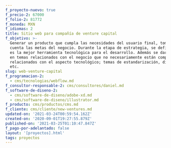 ```yaml
---
f_proyecto-nuevo: true
f_precio-2: 67000
f_folio-2: 81772
f_moneda: MXN
f_idiomas: 2
title: Sitio web para compañía de venture capital
f_objetivo: >-
  Generar un producto que cumpla las necesidades del usuario final, tomando en
  cuenta las metas del negocio. Durante la etapa de estrategia, se definirá cuál
  es la mejor herramienta tecnológica para el desarrollo. Además se dará insight
  en temas relacionados con el negocio que no necesariamente están completamente
  relacionados con el aspecto tecnológico; temas de estandarización, diseño,
  etc.
slug: web-venture-capital
f_programacion-2:
  - cms/tecnologias/webflow.md
f_consultor-responsable-2: cms/consultores/daniel.md
f_software-de-diseno-2:
  - cms/software-de-diseno/adobe-xd.md
  - cms/software-de-diseno/illustrator.md
f_producto: cms/productos/cms.md
f_cliente: cms/cliente/new-ventures.md
updated-on: '2021-03-24T00:59:54.162Z'
created-on: '2020-09-01T19:27:55.879Z'
published-on: '2021-03-25T01:10:47.847Z'
f_pago-por-adelantado: false
layout: '[proyectos].html'
tags: proyectos
---
```



